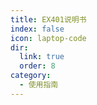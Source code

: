 ```yaml
---
title: EX401说明书
index: false
icon: laptop-code
dir:
  link: true
  order: 8
category:
  - 使用指南
---
```


<Catalog />
